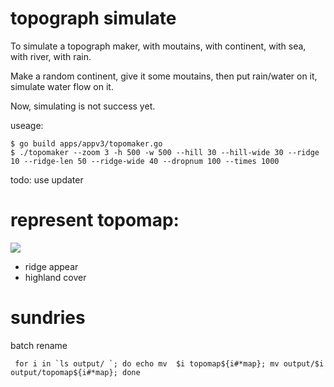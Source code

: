# topograph simulate

To simulate a topograph maker, with moutains, with continent, with sea, with river, with rain.

Make a random continent, give it some moutains, then put rain/water on it, simulate water flow on it.

Now, simulating is not success yet.

useage:
```
$ go build apps/appv3/topomaker.go
$ ./topomaker --zoom 3 -h 500 -w 500 --hill 30 --hill-wide 30 --ridge 10 --ridge-len 50 --ridge-wide 40 --dropnum 100 --times 1000
```

todo: use updater

# represent topomap:
<img src="https://github.com/uxff/gravity_sim_go/raw/master/image/topomap-20180902070444.png">

- ridge appear
- highland cover

# sundries 
batch rename
```
 for i in `ls output/ `; do echo mv  $i topomap${i#*map}; mv output/$i  output/topomap${i#*map}; done
```
